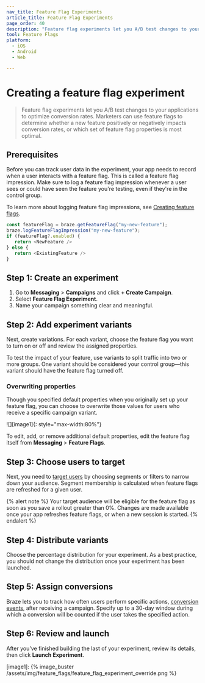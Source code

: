 ```yaml
---
nav_title: Feature Flag Experiments
article_title: Feature Flag Experiments
page_order: 40
description: "Feature flag experiments let you A/B test changes to your applications to optimize conversion rates."
tool: Feature Flags
platform:
  - iOS
  - Android
  - Web

---
```


# Creating a feature flag experiment

> Feature flag experiments let you A/B test changes to your applications to optimize conversion rates. Marketers can use feature flags to determine whether a new feature positively or negatively impacts conversion rates, or which set of feature flag properties is most optimal.

## Prerequisites

Before you can track user data in the experiment, your app needs to record when a user interacts with a feature flag. This is called a feature flag impression. Make sure to log a feature flag impression whenever a user sees or could have seen the feature you're testing, even if they're in the control group.

To learn more about logging feature flag impressions, see [Creating feature flags][6].

```javascript
const featureFlag = braze.getFeatureFlag("my-new-feature");
braze.logFeatureFlagImpression("my-new-feature");
if (featureFlag?.enabled) {
   return <NewFeature />
} else {
   return <ExistingFeature />
}

```

## Step 1: Create an experiment

1. Go to **Messaging** > **Campaigns** and click **+ Create Campaign**.
2. Select **Feature Flag Experiment**.
3. Name your campaign something clear and meaningful.

## Step 2: Add experiment variants

Next, create variations. For each variant, choose the feature flag you want to turn on or off and review the assigned properties.

To test the impact of your feature, use variants to split traffic into two or more groups. One variant should be considered your control group—this variant should have the feature flag turned off.

### Overwriting properties

Though you specified default properties when you originally set up your feature flag, you can choose to overwrite those values for users who receive a specific campaign variant.

![][image1]{: style="max-width:80%"}

To edit, add, or remove additional default properties, edit the feature flag itself from **Messaging** > **Feature Flags**.

## Step 3: Choose users to target

Next, you need to [target users][4] by choosing segments or filters to narrow down your audience. Segment membership is calculated when feature flags are refreshed for a given user.

{% alert note %}
Your target audience will be eligible for the feature flag as soon as you save a rollout greater than 0%. Changes are made available once your app refreshes feature flags, or when a new session is started.
{% endalert %}

## Step 4: Distribute variants

Choose the percentage distribution for your experiment. As a best practice, you should not change the distribution once your experiment has been launched.

## Step 5: Assign conversions

Braze lets you to track how often users perform specific actions, [conversion events][5], after receiving a campaign. Specify up to a 30-day window during which a conversion will be counted if the user takes the specified action.

## Step 6: Review and launch

After you’ve finished building the last of your experiment, review its details, then click **Launch Experiment**.


[1]: {{site.baseurl}}/user_guide/administrative/manage_your_braze_users/teams/
[2]: {{site.baseurl}}/user_guide/administrative/app_settings/manage_app_group/tags/
[3]: {{site.baseurl}}/user_guide/data_and_analytics/reporting/report_builder/
[4]: {{site.baseurl}}/user_guide/engagement_tools/campaigns/building_campaigns/targeting_users/
[5]: {{site.baseurl}}/user_guide/engagement_tools/campaigns/building_campaigns/conversion_events/
[6]: {{site.baseurl}}/developer_guide/platform_wide/feature_flags/create/#impressions

[image1]: {% image_buster /assets/img/feature_flags/feature_flag_experiment_override.png %} 
